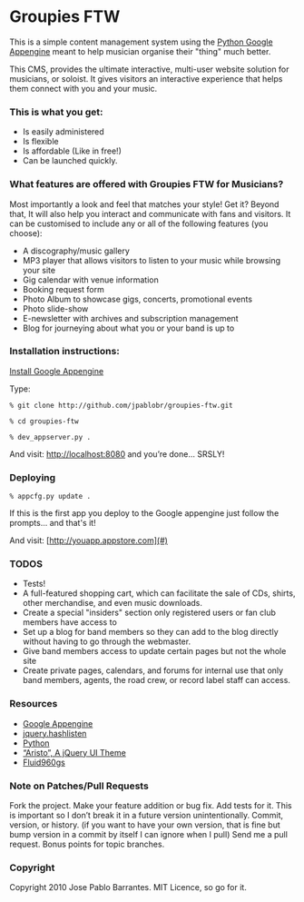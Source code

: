 # Groupies FTW

This is a simple content management system using the [Python Google Appengine](http://code.google.com/appengine) meant to help musician organise their "thing" much better.

This CMS, provides the ultimate interactive, multi-user website solution for musicians, or soloist. It gives visitors an interactive experience that helps them connect with you and your music.

### This is what you get:

* Is easily administered
* Is flexible
* Is affordable (Like in free!)
* Can be launched quickly.

### What features are offered with Groupies FTW for Musicians? 

Most importantly a look and feel that matches your style! Get it? Beyond that, It will also help you interact and communicate with fans and visitors. It can be customised to include any or all of the following features (you choose):

* A discography/music gallery
* MP3 player that allows visitors to listen to your music while browsing your site
* Gig calendar with venue information
* Booking request form
* Photo Album to showcase gigs, concerts, promotional events
* Photo slide-show
* E-newsletter with archives and subscription management
* Blog for journeying about what you or your band is up to

### Installation instructions:

[Install Google Appengine](http://code.google.com/appengine/downloads.html#Google_App_Engine_SDK_for_Python)
  
Type: 

`% git clone http://github.com/jpablobr/groupies-ftw.git`
    
`% cd groupies-ftw`
    
`% dev_appserver.py .`
    
And visit: [http://localhost:8080](http://localhost:8080) and you’re done... SRSLY!


### Deploying

`% appcfg.py update .`

If this is the first app you deploy to the Google appengine just follow the prompts... and that's it! 

And visit: [http://youapp.appstore.com](#)

### TODOS

* Tests!
* A full-featured shopping cart, which can facilitate the sale of CDs, shirts, other merchandise, and even music downloads.
* Create a special "insiders" section only registered users or fan club members have access to
* Set up a blog for band members so they can add to the blog directly without having to go through the webmaster.
* Give band members access to update certain pages but not the whole site
* Create private pages, calendars, and forums for internal use that only band members, agents, the road crew, or record label staff can access.

### Resources

*    [Google Appengine](http://code.google.com/appengine/)
*    [jquery.hashlisten](https://github.com/sinefunc/jquery.hashlisten)     
*    [Python](http://www.python.org/)
*    [“Aristo”, A jQuery UI Theme](http://taitems.tumblr.com/post/482577430/introducing-aristo-a-jquery-ui-theme)
*    [Fluid960gs](http://www.designinfluences.com/fluid960gs/)

### Note on Patches/Pull Requests

Fork the project.
Make your feature addition or bug fix.
Add tests for it. This is important so I don’t break it in a future version unintentionally.
Commit, version, or history. (if you want to have your own version, that is fine but bump version in a commit by itself I can ignore when I pull)
Send me a pull request. Bonus points for topic branches.

### Copyright

Copyright 2010 Jose Pablo Barrantes. MIT Licence, so go for it.
